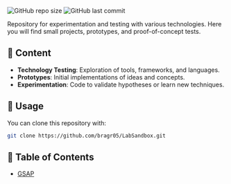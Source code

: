 ![GitHub repo size](https://img.shields.io/github/repo-size/bragr05/LabSandbox?color=f6b61f)
![GitHub last commit](https://img.shields.io/github/last-commit/bragr05/LabSandbox?color=027c4d)


Repository for experimentation and testing with various technologies. Here you will find small projects, prototypes, and proof-of-concept tests.  

## 🚀 Content  

-  **Technology Testing**: Exploration of tools, frameworks, and languages.  
-  **Prototypes**: Initial implementations of ideas and concepts.  
-  **Experimentation**: Code to validate hypotheses or learn new techniques.

## 📌 Usage  
You can clone this repository with:  

```bash
git clone https://github.com/bragr05/LabSandbox.git
```

## 📖 Table of Contents

- [GSAP](GSAP/) 
